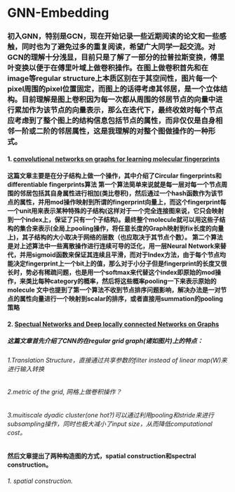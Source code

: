 # GNN-Embedding
### 初入GNN，特别是GCN，现在开始记录一些近期阅读的论文和一些感触，同时也为了避免过多的重复阅读，希望广大同学一起交流。对GCN的理解十分浅显，目前只是了解了一部分的拉普拉斯变换，傅里叶变换以便于在傅里叶域上做卷积操作。在图上做卷积首先和在image等regular structure上本质区别在于其空间性，图片每一个pixel周围的pixel位置固定，而图上的话得考虑其邻居，是一个立体结构。目前理解是图上卷积因为每一次都从周围的邻居节点的向量中进行累加作为该节点的向量表示，那么在迭代下，最终收敛时每个节点应考虑到了整个图上的结构信息包括节点的属性，而非仅仅是自身相邻一阶或二阶的邻居属性，这是我理解的对整个图做操作的一种形式。

#### 1. [convolutional networks on graphs for learning molecular fingerprints](http://papers.nips.cc/paper/5954-convolutional-networks-on-graphs-for-learning-molecular-fingerprints.pdf)
#### 这篇文章主要是在分子结构上做一个操作，其中介绍了Circular fingerprints和differentiable fingerprints算法 第一个算法简单来说就是每一层对每一个节点周围的邻居包括其自身属性进行相加(类比卷积)，然后通过一个hash函数作为该节点的属性，并用mod操作映射到所谓的fingerprint向量上，而这个fingerprint每一个unit用来表示某种特殊的子结构(这样对于一个完全连接图来说，它只会映射到一个index上，保证了只有一个子结构)。最终整个molecule就可以用这些子结构的集合来表示(全局上pooling操作，将任意长度的Graph映射到fix长度的向量上)，其子结构的大小取决于网络的层数（也应取决于其节点个数）。 第二个算法是对上述算法中一些离散操作进行连续可导的泛化，用一层Neural Network来替代，并用sigmoid函数来保证其连续且平滑，而对于Index方法，由于每个节点均能决定fingerprint上一个bit上的值，那么对于小分子但是fingerprint的长度又很长时，势必有稀疏问题，也是用一个softmax来代替这个index即原始的mod操作，来类比每种category的概率，然后将这些概率pooling一下来表示原始的molecule 文中也提到了第一个算法不收到节点排序问题影响，解决办法是一对节点的属性向量进行一个映射到scalar的排序，或者直接用summation的pooling策略
#### 2. [Spectual Networks and Deep locally connected Networks on Graphs](https://arxiv.org/pdf/1312.6203.pdf)
##### 这篇文章首先介绍了CNN的在regular grid graph(诸如图片)上的特点：
###### 1.Translation Structure，直接通过共享参数的filter instead of linear map(W)来进行输入转换
###### 2.metric of the grid, 网格上做卷积操作？
###### 3.muitiscale dyadic cluster(one hot?)可以通过利用pooling和stride来进行subsampling操作，同时也极大减小了input size，从而降低computational cost。
#### 然后文章提出了两种构造图的方式，spatial construction和spectral construction。
###### 1. spatial construction. 
